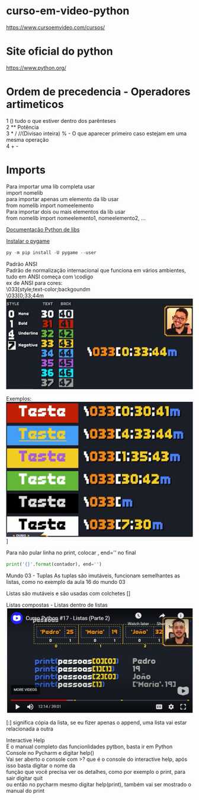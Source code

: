 # curso-em-video-python
https://www.cursoemvideo.com/cursos/  

# Site oficial do python  
https://www.python.org/ 

# Ordem de precedencia - Operadores artimeticos
1  () tudo o que estiver dentro dos parênteses  
2  ** Potência  
3  * / //(Divisao inteira)  % - O que aparecer primeiro caso estejam em uma mesma operação  
4  + -  

# Imports
Para importar uma lib completa usar  
import nomelib  
para importar apenas um elemento da lib usar  
from nomelib import nomeelemento  
Para importar dois ou mais elementos da lib usar  
from nomelib import nomeelemento1, nomeelemento2, ...

[Documentação Python de libs](https://docs.python.org/3/library/index.html)  

[Instalar o pygame](https://www.pygame.org/wiki/GettingStarted) 
~~~python
py -m pip install -U pygame --user
~~~  

Padrão ANSI  
Padrão de normalização internacional que funciona em vários ambientes, tudo em ANSI começa com \codigo  
ex de ANSI para cores:  
\033[style;text-color;backgoundm  
\033[0;33;44m  
![](img/PadraoANSICores.PNG)  

Exemplos:  
![](img/ExemplosANSI.PNG)]  

Para não pular linha no print, colocar , end='' no final  
~~~python
print('{}'.format(contador), end='')
~~~

Mundo 03 - Tuplas
As tuplas são imutáveis, funcionam semelhantes as listas, como no exemplo da aula 16 do mundo 03  

Listas são mutáveis e são usadas com colchetes []  

Listas compostas - Listas dentro de listas  
![](img/ListasCompostas.PNG)  

[:] significa cópia da lista, se eu fizer apenas o append, uma lista vai estar relacionada a outra  

Interactive Help  
É o manual completo das funcionlidades pytbon, basta ir em Python Console no Pycharm e digitar help()  
Vai ser aberto o console com >? que é o console do interactive help, após isso basta digitar o nome da  
função que você precisa ver os detalhes, como por exemplo o print, para sair digitar quit  
ou então no pycharm mesmo digitar help(print), também vai ser mostrado o manual do print  

